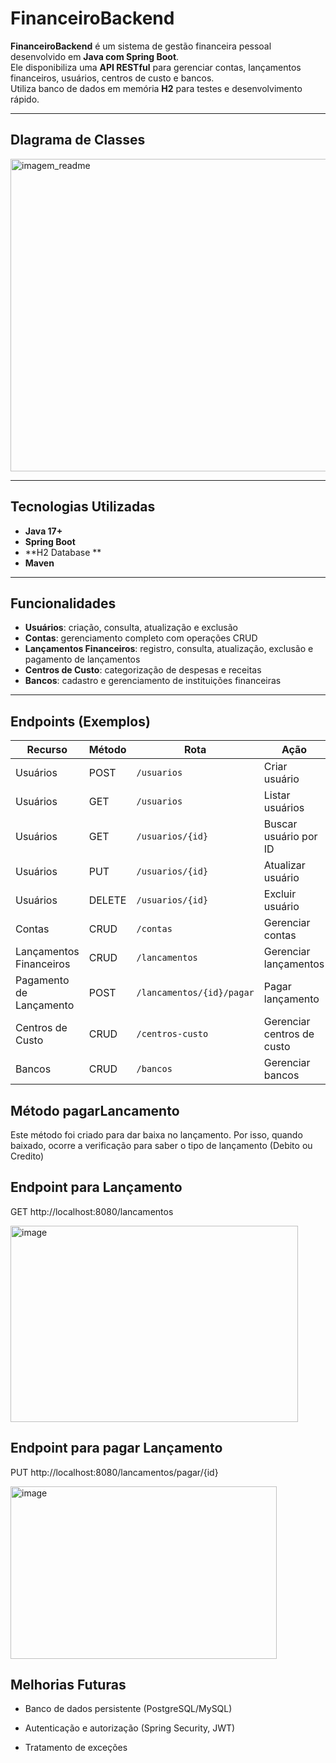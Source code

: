 # FinanceiroBackend

**FinanceiroBackend** é um sistema de gestão financeira pessoal desenvolvido em **Java com Spring Boot**.  
Ele disponibiliza uma **API RESTful** para gerenciar contas, lançamentos financeiros, usuários, centros de custo e bancos.  
Utiliza banco de dados em memória **H2** para testes e desenvolvimento rápido.

---

## DIagrama de Classes
<img width="700" height="500" alt="imagem_readme" src="https://github.com/user-attachments/assets/df2366bc-fb04-41ac-a3ca-091c65739209" />

---

##  Tecnologias Utilizadas

- **Java 17+**
- **Spring Boot**
- **H2 Database **
- **Maven**

---

##  Funcionalidades

-  **Usuários**: criação, consulta, atualização e exclusão  
-  **Contas**: gerenciamento completo com operações CRUD  
-  **Lançamentos Financeiros**: registro, consulta, atualização, exclusão e pagamento de lançamentos  
-  **Centros de Custo**: categorização de despesas e receitas  
-  **Bancos**: cadastro e gerenciamento de instituições financeiras  

---

##   Endpoints (Exemplos)

| Recurso                 | Método | Rota                      | Ação                       |
| ----------------------- | ------ | ------------------------- | -------------------------- |
| Usuários                | POST   | `/usuarios`               | Criar usuário              |
| Usuários                | GET    | `/usuarios`               | Listar usuários            |
| Usuários                | GET    | `/usuarios/{id}`          | Buscar usuário por ID      |
| Usuários                | PUT    | `/usuarios/{id}`          | Atualizar usuário          |
| Usuários                | DELETE | `/usuarios/{id}`          | Excluir usuário            |
| Contas                  | CRUD   | `/contas`                 | Gerenciar contas           |
| Lançamentos Financeiros | CRUD   | `/lancamentos`            | Gerenciar lançamentos      |
| Pagamento de Lançamento | POST   | `/lancamentos/{id}/pagar` | Pagar lançamento           |
| Centros de Custo        | CRUD   | `/centros-custo`          | Gerenciar centros de custo |
| Bancos                  | CRUD   | `/bancos`                 | Gerenciar bancos           |


## Método pagarLancamento

Este método foi criado para dar baixa no lançamento. Por isso, quando baixado, ocorre a verificação para saber o tipo de lançamento (Debito ou Credito)

## Endpoint para Lançamento
GET http://localhost:8080/lancamentos 

<img width="460" height="314" alt="image" src="https://github.com/user-attachments/assets/3cb27a31-9259-4db6-aab3-b1d36b5c0e8b" />


## Endpoint para pagar Lançamento
PUT  http://localhost:8080/lancamentos/pagar/{id}

<img width="426" height="276" alt="image" src="https://github.com/user-attachments/assets/a8c2021e-e62b-47ba-855e-c31523250b7d" />


## Melhorias Futuras

- Banco de dados persistente (PostgreSQL/MySQL)

- Autenticação e autorização (Spring Security, JWT)

- Tratamento de exceções


